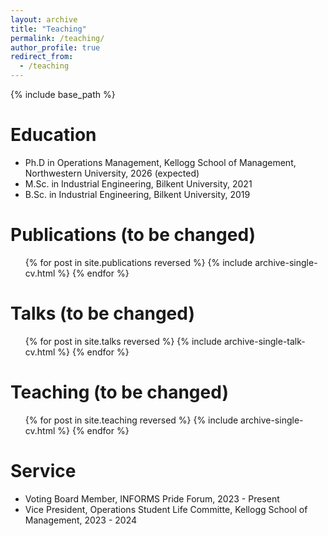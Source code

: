```yaml
---
layout: archive
title: "Teaching"
permalink: /teaching/
author_profile: true
redirect_from:
  - /teaching
---
```


{% include base_path %}

Education
======
* Ph.D in Operations Management, Kellogg School of Management, Northwestern University, 2026 (expected)
* M.Sc. in Industrial Engineering, Bilkent University, 2021
* B.Sc. in Industrial Engineering, Bilkent University, 2019
  

Publications (to be changed)
======
  <ul>{% for post in site.publications reversed %}
    {% include archive-single-cv.html %}
  {% endfor %}</ul>
  
Talks (to be changed)
======
  <ul>{% for post in site.talks reversed %}
    {% include archive-single-talk-cv.html  %}
  {% endfor %}</ul>
  
Teaching (to be changed)
======
  <ul>{% for post in site.teaching reversed %}
    {% include archive-single-cv.html %}
  {% endfor %}</ul>
  
Service
======
* Voting Board Member, INFORMS Pride Forum, 2023 - Present 
* Vice President, Operations Student Life Committe, Kellogg School of Management, 2023 - 2024
